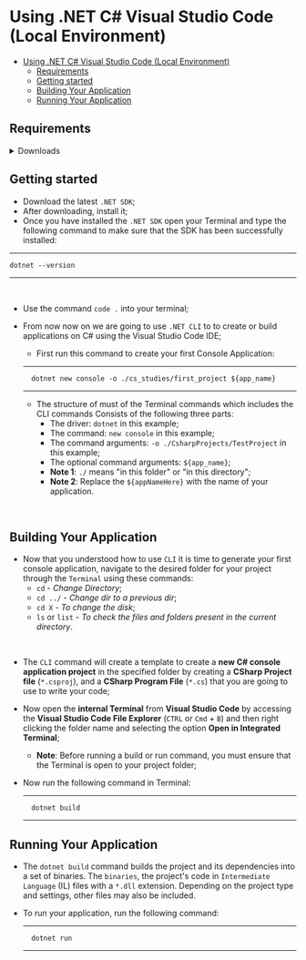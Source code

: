# Using .NET C# Visual Studio Code (Local Environment)

- [Using .NET C# Visual Studio Code (Local Environment)](#using-net-c-visual-studio-code-local-environment)
  - [Requirements](#requirements)
  - [Getting started](#getting-started)
  - [Building Your Application](#building-your-application)
  - [Running Your Application](#running-your-application)


## Requirements
<details>
<summary>Downloads</summary>

- [.NET SDK](https://dotnet.microsoft.com/en-us/download)
- [Visual Studio Code](https://code.visualstudio.com/download)
- [C#](https://marketplace.visualstudio.com/items?itemName=ms-dotnettools.csharp)
- [C# DevKit](https://marketplace.visualstudio.com/items?itemName=ms-dotnettools.csdevkit)
- [IntelliCode for C# Dev Kit](https://marketplace.visualstudio.com/items?itemName=ms-dotnettools.vscodeintellicode-csharp)

</summary>
</details>

## Getting started
<ul>
    <li>Download the latest <code>.NET SDK</code>;</li>
    <li>After downloading, install it;</li>
    <li>Once you have installed the <code>.NET SDK</code> open your Terminal and type the following command to make sure that the SDK has been successfully installed:</li>
</ul>


---
    dotnet --version
---

<br />

- Use the command `code .` into your terminal;
- From now now on we are going to use `.NET CLI` to to create or build applications on C# using the Visual Studio Code IDE;
    - First run this command to create your first Console Application:
    ---

        dotnet new console -o ./cs_studies/first_project ${app_name}

    ---
    - The structure of must of the Terminal commands which includes the CLI commands Consists of the following three parts:
        - The driver: `dotnet` in this example;
        - The command: `new console` in this example;
        - The command arguments: `-o ./CsharpProjects/TestProject` in this example;
        - The optional command arguments: `${app_name}`;
        - **Note 1**: `./` means "in this folder" or "in this directory";
        - **Note 2**: Replace the `${appNameHere}` with the name of your application.

<br />


## Building Your Application

- Now that you understood how to use `CLI` it is time to generate your first console application, navigate to the desired folder for your project through the `Terminal` using these commands:
  - `cd` - *Change Directory*;
  - `cd ../` - *Change dir to a previous dir*;
  - `cd X` - *To change the disk*;
  - `ls` or `list` - *To check the files and folders present in the current directory*.

<br />

- The `CLI` command will create a template to create a **new C# console application project** in the specified folder by creating a **CSharp Project file** (`*.csproj`), and a **CSharp Program File** (`*.cs`) that you are going to use to write your code;
- Now open the **internal Terminal** from **Visual Studio Code** by accessing the **Visual Studio Code File Explorer** (`CTRL` or `Cmd` + `B`) and then right clicking the folder name and selecting the option **Open in Integrated Terminal**;
  - **Note**: Before running a build or run command, you must ensure that the Terminal is open to your project folder;
- Now run the following command in Terminal:

    ---
        dotnet build
    ---

## Running Your Application

- The `dotnet build` command builds the project and its dependencies into a set of binaries. The `binaries`, the project's code in `Intermediate Language` (IL) files with a `*.dll` extension. Depending on the project type and settings, other files may also be included.
- To run your application, run the following command:

    ---
        dotnet run
    ---
